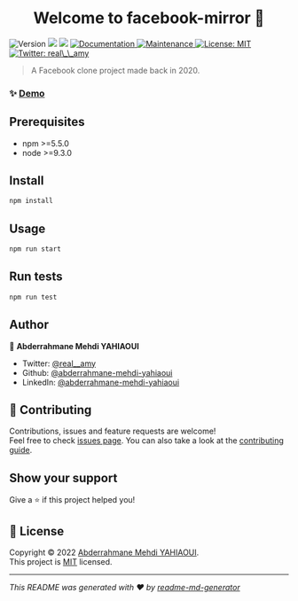 <h1 align="center">Welcome to facebook-mirror 👋</h1>
<p>
  <img alt="Version" src="https://img.shields.io/badge/version-0.0.1-blue.svg?cacheSeconds=2592000" />
  <img src="https://img.shields.io/badge/npm-%3E%3D5.5.0-blue.svg" />
  <img src="https://img.shields.io/badge/node-%3E%3D9.3.0-blue.svg" />
  <a href="https://github.com/abderrahmane-mehdi-yahiaoui/facebook-mirror#readme" target="_blank">
    <img alt="Documentation" src="https://img.shields.io/badge/documentation-yes-brightgreen.svg" />
  </a>
  <a href="https://github.com/abderrahmane-mehdi-yahiaoui/facebook-mirror/graphs/commit-activity" target="_blank">
    <img alt="Maintenance" src="https://img.shields.io/badge/Maintained%3F-yes-green.svg" />
  </a>
  <a href="https://github.com/abderrahmane-mehdi-yahiaoui/facebook-mirror/blob/master/LICENSE" target="_blank">
    <img alt="License: MIT" src="https://img.shields.io/github/license/abderrahmane-mehdi-yahiaoui/facebook-mirror" />
  </a>
  <a href="https://twitter.com/real\_\_amy" target="_blank">
    <img alt="Twitter: real\_\_amy" src="https://img.shields.io/twitter/follow/real\_\_amy.svg?style=social" />
  </a>
</p>

> A Facebook clone project made back in 2020.

### ✨ [Demo](facebook-mirror.vercel.app)

## Prerequisites

- npm >=5.5.0
- node >=9.3.0

## Install

```sh
npm install
```

## Usage

```sh
npm run start
```

## Run tests

```sh
npm run test
```

## Author

👤 **Abderrahmane Mehdi YAHIAOUI**

* Twitter: [@real\_\_amy](https://twitter.com/real\_\_amy)
* Github: [@abderrahmane-mehdi-yahiaoui](https://github.com/abderrahmane-mehdi-yahiaoui)
* LinkedIn: [@abderrahmane-mehdi-yahiaoui](https://linkedin.com/in/abderrahmane-mehdi-yahiaoui)

## 🤝 Contributing

Contributions, issues and feature requests are welcome!<br />Feel free to check [issues page](https://github.com/abderrahmane-mehdi-yahiaoui/facebook-mirror/issues). You can also take a look at the [contributing guide](https://github.com/abderrahmane-mehdi-yahiaoui/facebook-mirror/blob/master/CONTRIBUTING.md).

## Show your support

Give a ⭐️ if this project helped you!

## 📝 License

Copyright © 2022 [Abderrahmane Mehdi YAHIAOUI](https://github.com/abderrahmane-mehdi-yahiaoui).<br />
This project is [MIT](https://github.com/abderrahmane-mehdi-yahiaoui/facebook-mirror/blob/master/LICENSE) licensed.

***
_This README was generated with ❤️ by [readme-md-generator](https://github.com/kefranabg/readme-md-generator)_
